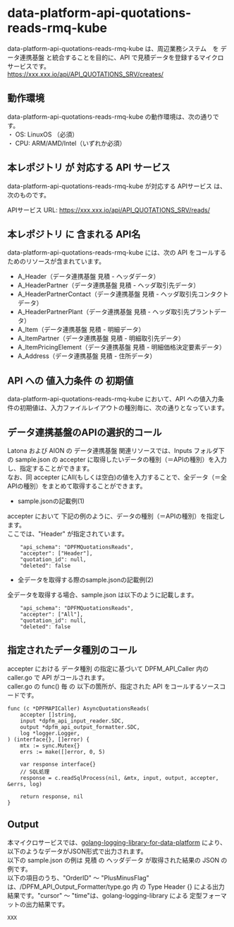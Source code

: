 # data-platform-api-quotations-reads-rmq-kube

data-platform-api-quotations-reads-rmq-kube は、周辺業務システム　を データ連携基盤 と統合することを目的に、API で見積データを登録するマイクロサービスです。  
https://xxx.xxx.io/api/API_QUOTATIONS_SRV/creates/

## 動作環境

data-platform-api-quotations-reads-rmq-kube の動作環境は、次の通りです。  
・ OS: LinuxOS （必須）  
・ CPU: ARM/AMD/Intel（いずれか必須）  


## 本レポジトリ が 対応する API サービス
data-platform-api-quotations-reads-rmq-kube が対応する APIサービス は、次のものです。

APIサービス URL: https://xxx.xxx.io/api/API_QUOTATIONS_SRV/reads/

## 本レポジトリ に 含まれる API名
data-platform-api-quotations-reads-rmq-kube には、次の API をコールするためのリソースが含まれています。  

* A_Header（データ連携基盤 見積 - ヘッダデータ）
* A_HeaderPartner（データ連携基盤 見積 - ヘッダ取引先データ）
* A_HeaderPartnerContact（データ連携基盤 見積 - ヘッダ取引先コンタクトデータ）
* A_HeaderPartnerPlant（データ連携基盤 見積 - ヘッダ取引先プラントデータ）
* A_Item（データ連携基盤 見積 - 明細データ）
* A_ItemPartner（データ連携基盤 見積 - 明細取引先データ）
* A_ItemPricingElement（データ連携基盤 見積 - 明細価格決定要素データ）
* A_Address（データ連携基盤 見積 - 住所データ）

 

## API への 値入力条件 の 初期値
data-platform-api-quotations-reads-rmq-kube において、API への値入力条件の初期値は、入力ファイルレイアウトの種別毎に、次の通りとなっています。  

## データ連携基盤のAPIの選択的コール

Latona および AION の データ連携基盤 関連リソースでは、Inputs フォルダ下の sample.json の accepter に取得したいデータの種別（＝APIの種別）を入力し、指定することができます。  
なお、同 accepter にAll(もしくは空白)の値を入力することで、全データ（＝全APIの種別）をまとめて取得することができます。  

* sample.jsonの記載例(1)  

accepter において 下記の例のように、データの種別（＝APIの種別）を指定します。  
ここでは、"Header" が指定されています。    
  
```
	"api_schema": "DPFMQuotationsReads",
	"accepter": ["Header"],
	"quotation_id": null,
	"deleted": false
```
  
* 全データを取得する際のsample.jsonの記載例(2)  

全データを取得する場合、sample.json は以下のように記載します。  

```
	"api_schema": "DPFMQuotationsReads",
	"accepter": ["All"],
	"quotation_id": null,
	"deleted": false
```

## 指定されたデータ種別のコール

accepter における データ種別 の指定に基づいて DPFM_API_Caller 内の caller.go で API がコールされます。  
caller.go の func() 毎 の 以下の箇所が、指定された API をコールするソースコードです。  

```
func (c *DPFMAPICaller) AsyncQuotationsReads(
	accepter []string,
	input *dpfm_api_input_reader.SDC,
	output *dpfm_api_output_formatter.SDC,
	log *logger.Logger,
) (interface{}, []error) {
	mtx := sync.Mutex{}
	errs := make([]error, 0, 5)

	var response interface{}
	// SQL処理
	response = c.readSqlProcess(nil, &mtx, input, output, accepter, &errs, log)

	return response, nil
}

```

## Output  
本マイクロサービスでは、[golang-logging-library-for-data-platform](https://github.com/latonaio/golang-logging-library-for-data-platform) により、以下のようなデータがJSON形式で出力されます。  
以下の sample.json の例は 見積 の ヘッダデータ が取得された結果の JSON の例です。  
以下の項目のうち、"OrderID" ～ "PlusMinusFlag" は、/DPFM_API_Output_Formatter/type.go 内 の Type Header {} による出力結果です。"cursor" ～ "time"は、golang-logging-library による 定型フォーマットの出力結果です。  

```
XXX
```

